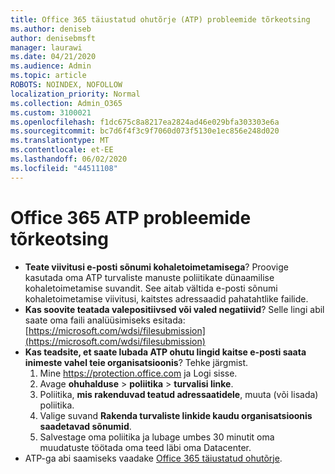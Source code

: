 ```yaml
---
title: Office 365 täiustatud ohutõrje (ATP) probleemide tõrkeotsing
ms.author: deniseb
author: denisebmsft
manager: laurawi
ms.date: 04/21/2020
ms.audience: Admin
ms.topic: article
ROBOTS: NOINDEX, NOFOLLOW
localization_priority: Normal
ms.collection: Admin_O365
ms.custom: 3100021
ms.openlocfilehash: f1dc675c8a8217ea2824ad46e029bfa303303e6a
ms.sourcegitcommit: bc7d6f4f3c9f7060d073f5130e1ec856e248d020
ms.translationtype: MT
ms.contentlocale: et-EE
ms.lasthandoff: 06/02/2020
ms.locfileid: "44511108"
---
```

# <a name="troubleshoot-issues-with-office-365-atp"></a>Office 365 ATP probleemide tõrkeotsing

- **Teate viivitusi e-posti sõnumi kohaletoimetamisega**? Proovige kasutada oma ATP turvaliste manuste poliitikate dünaamilise kohaletoimetamise suvandit. See aitab vältida e-posti sõnumi kohaletoimetamise viivitusi, kaitstes adressaadid pahatahtlike failide.
- **Kas soovite teatada valepositiivsed või valed negatiivid**? Selle lingi abil saate oma faili analüüsimiseks esitada:[https://microsoft.com/wdsi/filesubmission](https://microsoft.com/wdsi/filesubmission)
- **Kas teadsite, et saate lubada ATP ohutu lingid kaitse e-posti saata inimeste vahel teie organisatsioonis**? Tehke järgmist.
    1. Mine https://protection.office.com ja Logi sisse.
    2. Avage **ohuhalduse**  >  **poliitika**  >  **turvalisi linke**.
    3. Poliitika, **mis rakenduvad teatud adressaatidele**, muuta (või lisada) poliitika.
    4. Valige suvand **Rakenda turvaliste linkide kaudu organisatsioonis saadetavad sõnumid**.
    5. Salvestage oma poliitika ja lubage umbes 30 minutit oma muudatuste töötada oma teed läbi oma Datacenter.
- ATP-ga abi saamiseks vaadake [Office 365 täiustatud ohutõrje](https://docs.microsoft.com/microsoft-365/security/office-365-security/office-365-atp).